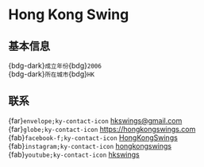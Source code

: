 # Hong Kong Swing

## 基本信息

{bdg-dark}`成立年份`{bdg}`2006`  
{bdg-dark}`所在城市`{bdg}`HK`  

## 联系

{far}`envelope;ky-contact-icon` <hkswings@gmail.com>  
{far}`globe;ky-contact-icon` <https://hongkongswings.com>  
{fab}`facebook-f;ky-contact-icon` [HongKongSwings](https://www.facebook.com/HongKongSwings)  
{fab}`instagram;ky-contact-icon` [hongkongswings](http://instagram.com/hongkongswings)  
{fab}`youtube;ky-contact-icon` [hkswings](https://youtube.com/hkswings)  
